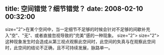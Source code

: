 title: 空间错觉？细节错觉？
date: 2008-02-10 00:32:00
---

 size="2">在某个空间中，当一定细节不足够的时候会针对不足够的间歇补充入"空"、"无"、或者直接忽视导致的"完美"感的一种现象。  size="2">   size="2">这种现象发生时会造成从第三视点观察此空间时，此空间的失真与在观察此空间时，此空间的结论不正确，且不可持续发展，脉路单一。
